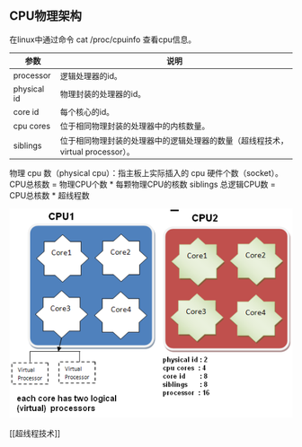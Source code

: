 
## CPU物理架构

在linux中通过命令 cat /proc/cpuinfo 查看cpu信息。

| 参数        | 说明                                                         |
| -- | --- |
| processor   | 逻辑处理器的id。|
| physical id | 物理封装的处理器的id。|
| core id   | 每个核心的id。|
| cpu cores   | 位于相同物理封装的处理器中的内核数量。|
| siblings  | 位于相同物理封装的处理器中的逻辑处理器的数量（超线程技术，virtual processor）。 |

物理 cpu 数（physical cpu）：指主板上实际插入的 cpu 硬件个数（socket）。
CPU总核数 = 物理CPU个数 \* 每颗物理CPU的核数 siblings 
总逻辑CPU数 = CPU总核数 \* 超线程数

![](assets/image1.png)

[[超线程技术]]

